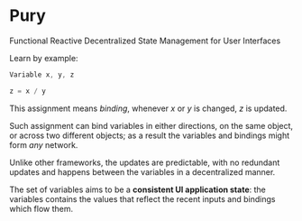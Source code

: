 # Pury
Functional Reactive Decentralized State Management for User Interfaces

Learn by example:

```C#
Variable x, y, z

z = x / y

```

This assignment means *binding*, whenever *x* or *y* is changed, *z* is updated. 

Such assignment can bind variables in either directions, on the same object, or across two different objects; as a result the variables and bindings might form *any* network.

Unlike other frameworks, the updates are predictable, with no redundant updates and happens between the variables in a decentralized manner.

The set of variables aims to be a **consistent UI application state**: the variables contains the values that reflect the recent inputs and bindings which flow them.







